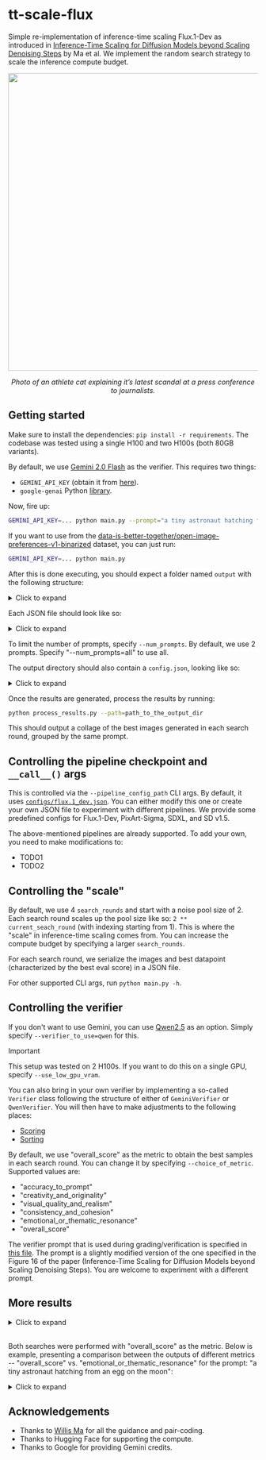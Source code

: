 # tt-scale-flux

Simple re-implementation of inference-time scaling Flux.1-Dev as introduced in [Inference-Time Scaling for Diffusion Models beyond Scaling Denoising Steps](https://arxiv.org/abs/2501.09732) by Ma et al. We implement the random search strategy to scale the inference compute budget.

<div align="center">
<img src="https://huggingface.co/datasets/sayakpaul/sample-datasets/resolve/main/tt-scale-flux/collage_Photo_of_an_athlete_cat_explaining_it_s_latest_scandal_at_a_press_conference_to_journ_i@1-4.png" width=600/>
<p><i>Photo of an athlete cat explaining it’s latest scandal at a press conference to journalists.</i></p>
</div>

## Getting started

Make sure to install the dependencies: `pip install -r requirements`. The codebase was tested using a single H100 and two H100s (both 80GB variants).

By default, we use [Gemini 2.0 Flash](https://deepmind.google/technologies/gemini/flash/) as the verifier. This requires two things:

* `GEMINI_API_KEY` (obtain it from [here](https://ai.google.dev/gemini-api/docs)).
* `google-genai` Python [library](https://pypi.org/project/google-genai/).

Now, fire up:

```bash
GEMINI_API_KEY=... python main.py --prompt="a tiny astronaut hatching from an egg on the moon" --num_prompts=None
```

If you want to use from the [data-is-better-together/open-image-preferences-v1-binarized](https://huggingface.co/datasets/data-is-better-together/open-image-preferences-v1-binarized) dataset, you can just run:

```bash
GEMINI_API_KEY=... python main.py
```

After this is done executing, you should expect a folder named `output` with the following structure:

<details>
<summary>Click to expand</summary>

```bash
output/flux.1-dev/gemini/overall_score/20250215_141308$ tree 
.
├── prompt@Photo_of_an_athlete_cat_explaining_it_s_latest_scandal_at_a_press_conference_to_journ_hash@b9094b65_i@1_s@1039315023.png
├── prompt@Photo_of_an_athlete_cat_explaining_it_s_latest_scandal_at_a_press_conference_to_journ_hash@b9094b65_i@1_s@77559330.json
├── prompt@Photo_of_an_athlete_cat_explaining_it_s_latest_scandal_at_a_press_conference_to_journ_hash@b9094b65_i@1_s@77559330.png
├── prompt@Photo_of_an_athlete_cat_explaining_it_s_latest_scandal_at_a_press_conference_to_journ_hash@b9094b65_i@2_s@1046091514.png
├── prompt@Photo_of_an_athlete_cat_explaining_it_s_latest_scandal_at_a_press_conference_to_journ_hash@b9094b65_i@2_s@1388753168.json
├── prompt@Photo_of_an_athlete_cat_explaining_it_s_latest_scandal_at_a_press_conference_to_journ_hash@b9094b65_i@2_s@1388753168.png
├── prompt@Photo_of_an_athlete_cat_explaining_it_s_latest_scandal_at_a_press_conference_to_journ_hash@b9094b65_i@2_s@1527774201.png
├── prompt@Photo_of_an_athlete_cat_explaining_it_s_latest_scandal_at_a_press_conference_to_journ_hash@b9094b65_i@2_s@1632020675.png
├── prompt@Photo_of_an_athlete_cat_explaining_it_s_latest_scandal_at_a_press_conference_to_journ_hash@b9094b65_i@3_s@1648932110.png
├── prompt@Photo_of_an_athlete_cat_explaining_it_s_latest_scandal_at_a_press_conference_to_journ_hash@b9094b65_i@3_s@2033640094.png
├── prompt@Photo_of_an_athlete_cat_explaining_it_s_latest_scandal_at_a_press_conference_to_journ_hash@b9094b65_i@3_s@2056028012.png
├── prompt@Photo_of_an_athlete_cat_explaining_it_s_latest_scandal_at_a_press_conference_to_journ_hash@b9094b65_i@3_s@510118118.json
├── prompt@Photo_of_an_athlete_cat_explaining_it_s_latest_scandal_at_a_press_conference_to_journ_hash@b9094b65_i@3_s@510118118.png
├── prompt@Photo_of_an_athlete_cat_explaining_it_s_latest_scandal_at_a_press_conference_to_journ_hash@b9094b65_i@3_s@544879571.png
├── prompt@Photo_of_an_athlete_cat_explaining_it_s_latest_scandal_at_a_press_conference_to_journ_hash@b9094b65_i@3_s@722867022.png
├── prompt@Photo_of_an_athlete_cat_explaining_it_s_latest_scandal_at_a_press_conference_to_journ_hash@b9094b65_i@3_s@951309743.png
├── prompt@Photo_of_an_athlete_cat_explaining_it_s_latest_scandal_at_a_press_conference_to_journ_hash@b9094b65_i@3_s@973580742.png
├── prompt@Photo_of_an_athlete_cat_explaining_it_s_latest_scandal_at_a_press_conference_to_journ_hash@b9094b65_i@4_s@1169137714.png
├── prompt@Photo_of_an_athlete_cat_explaining_it_s_latest_scandal_at_a_press_conference_to_journ_hash@b9094b65_i@4_s@1271234848.png
├── prompt@Photo_of_an_athlete_cat_explaining_it_s_latest_scandal_at_a_press_conference_to_journ_hash@b9094b65_i@4_s@1327836930.png
├── prompt@Photo_of_an_athlete_cat_explaining_it_s_latest_scandal_at_a_press_conference_to_journ_hash@b9094b65_i@4_s@1589777351.png
├── prompt@Photo_of_an_athlete_cat_explaining_it_s_latest_scandal_at_a_press_conference_to_journ_hash@b9094b65_i@4_s@1592595351.png
├── prompt@Photo_of_an_athlete_cat_explaining_it_s_latest_scandal_at_a_press_conference_to_journ_hash@b9094b65_i@4_s@1654773907.png
├── prompt@Photo_of_an_athlete_cat_explaining_it_s_latest_scandal_at_a_press_conference_to_journ_hash@b9094b65_i@4_s@1901647417.png
├── prompt@Photo_of_an_athlete_cat_explaining_it_s_latest_scandal_at_a_press_conference_to_journ_hash@b9094b65_i@4_s@1916603945.png
├── prompt@Photo_of_an_athlete_cat_explaining_it_s_latest_scandal_at_a_press_conference_to_journ_hash@b9094b65_i@4_s@209448213.png
├── prompt@Photo_of_an_athlete_cat_explaining_it_s_latest_scandal_at_a_press_conference_to_journ_hash@b9094b65_i@4_s@2104826872.png
├── prompt@Photo_of_an_athlete_cat_explaining_it_s_latest_scandal_at_a_press_conference_to_journ_hash@b9094b65_i@4_s@532500803.png
├── prompt@Photo_of_an_athlete_cat_explaining_it_s_latest_scandal_at_a_press_conference_to_journ_hash@b9094b65_i@4_s@710122236.png
├── prompt@Photo_of_an_athlete_cat_explaining_it_s_latest_scandal_at_a_press_conference_to_journ_hash@b9094b65_i@4_s@744797903.png
├── prompt@Photo_of_an_athlete_cat_explaining_it_s_latest_scandal_at_a_press_conference_to_journ_hash@b9094b65_i@4_s@754998363.png
├── prompt@Photo_of_an_athlete_cat_explaining_it_s_latest_scandal_at_a_press_conference_to_journ_hash@b9094b65_i@4_s@823891989.png
├── prompt@Photo_of_an_athlete_cat_explaining_it_s_latest_scandal_at_a_press_conference_to_journ_hash@b9094b65_i@4_s@836183088.json
└── prompt@Photo_of_an_athlete_cat_explaining_it_s_latest_scandal_at_a_press_conference_to_journ_hash@b9094b65_i@4_s@836183088.png
```

</details>

Each JSON file should look like so:

<details>
<summary>Click to expand</summary>

```json
{
    "prompt": "Photo of an athlete cat explaining it\u2019s latest scandal at a press conference to journalists.",
    "search_round": 4,
    "num_noises": 16,
    "best_noise_seed": 836183088,
    "best_score": {
        "score": 9.5,
        "explanation": "Considering all aspects, especially the high level of accuracy, creativity, and visual appeal, the overall score reflects the model's excellent performance in generating this image."
    },
    "choice_of_metric": "overall_score",
    "best_img_path": "output/gemini/overall_score/20250213_034054/prompt@Photo_of_an_athlete_cat_explaining_it_s_latest_scandal_at_a_press_conference_to_journ_hash@b9094b65_i@4_s@836183088.png"
}
```

</details>

To limit the number of prompts, specify `--num_prompts`. By default, we use 2 prompts. Specify "--num_prompts=all" to use all. 

The output directory should also contain a `config.json`, looking like so:

<details>
<summary>Click to expand</summary>

```json
{
  "max_new_tokens": 300,
  "use_low_gpu_vram": false,
  "choice_of_metric": "overall_score",
  "verifier_to_use": "gemini",
  "torch_dtype": "bf16",
  "height": 1024,
  "width": 1024,
  "max_sequence_length": 512,
  "guidance_scale": 3.5,
  "num_inference_steps": 50,
  "pipeline_config_path": "configs/flux.1_dev.json",
  "search_rounds": 4,
  "prompt": "an anime illustration of a wiener schnitzel",
  "num_prompts": null
}
```

</details>

Once the results are generated, process the results by running:

```bash
python process_results.py --path=path_to_the_output_dir
```

This should output a collage of the best images generated in each search round, grouped by the same prompt.

## Controlling the pipeline checkpoint and `__call__()` args

This is controlled via the `--pipeline_config_path` CLI args. By default, it uses [`configs/flux.1_dev.json`](./configs/flux.1_dev.json). You can either modify this one or create your own JSON file to experiment with different pipelines. We provide some predefined configs for Flux.1-Dev, PixArt-Sigma, SDXL, and SD v1.5.

The above-mentioned pipelines are already supported. To add your own, you need to make modifications to:

* TODO1
* TODO2

## Controlling the "scale"

By default, we use 4 `search_rounds` and start with a noise pool size of 2. Each search round scales up the pool size like so: `2 ** current_seach_round` (with indexing starting from 1). This is where the "scale" in inference-time scaling comes from. You can increase the compute budget by specifying a larger `search_rounds`.

For each search round, we serialize the images and best datapoint (characterized by the best eval score) in a JSON file.

For other supported CLI args, run `python main.py -h`.

## Controlling the verifier

If you don't want to use Gemini, you can use [Qwen2.5](https://huggingface.co/collections/Qwen/qwen25-66e81a666513e518adb90d9e) as an option. Simply specify `--verifier_to_use=qwen` for this. 

> [!IMPORTANT]  
> This setup was tested on 2 H100s. If you want to do this on a single GPU, specify `--use_low_gpu_vram`.

You can also bring in your own verifier by implementing a so-called `Verifier` class following the structure of either of `GeminiVerifier` or `QwenVerifier`. You will then have to make adjustments to the following places:

* [Scoring](https://github.com/sayakpaul/tt-scale-flux/blob/c654bc066171aee9c765fa42a322f65415529a77/main.py#L135)
* [Sorting](https://github.com/sayakpaul/tt-scale-flux/blob/c654bc066171aee9c765fa42a322f65415529a77/main.py#L163)

By default, we use "overall_score" as the metric to obtain the best samples in each search round. You can change it by specifying `--choice_of_metric`. Supported values are: 

* "accuracy_to_prompt"
* "creativity_and_originality"
* "visual_quality_and_realism"
* "consistency_and_cohesion"
* "emotional_or_thematic_resonance"
* "overall_score"

The verifier prompt that is used during grading/verification is specified in [this file](./verifiers/verifier_prompt.txt). The prompt is a slightly modified version of the one specified in the Figure 16 of
the paper (Inference-Time Scaling for Diffusion Models beyond Scaling Denoising Steps). You are welcome to 
experiment with a different prompt.

## More results

<details>
<summary>Click to expand</summary>

<table>
  <tr>
    <th>Result</th>
  </tr>
  <tr>
    <td>
      <img src="https://huggingface.co/datasets/sayakpaul/sample-datasets/resolve/main/tt-scale-flux/collage_a_bustling_manga_street_devoid_of_vehicles_detailed_with_vibrant_colors_and_dynamic_l_i@1-4.jpeg" alt="Manga" width="650">
      <br>
      <i>a bustling manga street, devoid of vehicles, detailed with vibrant colors and dynamic<br> line work, characters in the background adding life and movement, under a soft golden<br> hour light, with rich textures and a lively atmosphere, high resolution, sharp focus</i>
    </td>
  </tr>
  <tr>
    <td>
      <img src="https://huggingface.co/datasets/sayakpaul/sample-datasets/resolve/main/tt-scale-flux/collage_Alice_in_a_vibrant_dreamlike_digital_painting_inside_the_Nemo_Nautilus_submarine__i@1-4.jpeg" alt="Alice" width="650">
      <br>
      <i>Alice in a vibrant, dreamlike digital painting inside the Nemo Nautilus submarine.</i>
    </td>
  </tr>
</table>

</details><br>

Both searches were performed with "overall_score" as the metric. Below is example, presenting a comparison
between the outputs of different metrics -- "overall_score" vs. "emotional_or_thematic_resonance" for the prompt:
"a tiny astronaut hatching from an egg on the moon":

<details>
<summary>Click to expand</summary>

<table>
  <tr>
    <th>Metric</th>
    <th>Result</th>
  </tr>
  <tr>
    <td>"overall_score"</td>
    <td><img src="https://huggingface.co/datasets/sayakpaul/sample-datasets/resolve/main/tt-scale-flux/collage_a_tiny_astronaut_hatching_from_an_egg_on_the_moon_i@1-4.png" alt="overall" width="350"></td>
  </tr>
  <tr>
    <td>"emotional_or_thematic_resonance"</td>
    <td><img src="https://huggingface.co/datasets/sayakpaul/sample-datasets/resolve/main/tt-scale-flux/collage_a_tiny_astronaut_hatching_from_an_egg_on_the_moon_i@1-4_thematic.png" alt="Alicet" width="350"></td>
  </tr>
</table>

</details>

## Acknowledgements

* Thanks to [Willis Ma](https://twitter.com/ma_nanye) for all the guidance and pair-coding.
* Thanks to Hugging Face for supporting the compute.
* Thanks to Google for providing Gemini credits.
